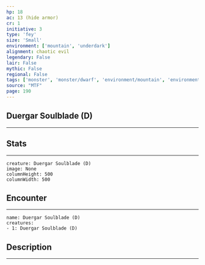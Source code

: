 ```yaml
---
hp: 18
ac: 13 (hide armor)
cr: 1
initiative: 3
type: 'fey'    
size: 'Small'
environment: ['mountain', 'underdark']
alignment: chaotic evil
legendary: False
lair: False
mythic: False
regional: False
tags: ['monster', 'monster/dwarf', 'environment/mountain', 'environment/underdark']
source: "MTF"
page: 190
---
```


## Duergar Soulblade (D)
---



## Stats
---

```statblock
creature: Duergar Soulblade (D)
image: None
columnHeight: 500
columnWidth: 500
```

## Encounter
---

```encounter-table
name: Duergar Soulblade (D)
creatures:
- 1: Duergar Soulblade (D)
```

## Description
---




